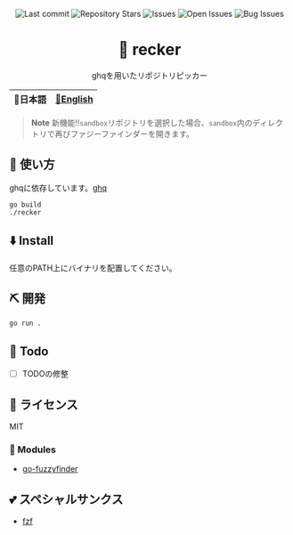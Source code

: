 <div align="center">

![Last commit](https://img.shields.io/github/last-commit/Comamoca/recker?style=flat-square)
![Repository Stars](https://img.shields.io/github/stars/Comamoca/recker?style=flat-square)
![Issues](https://img.shields.io/github/issues/Comamoca/recker?style=flat-square)
![Open Issues](https://img.shields.io/github/issues-raw/Comamoca/recker?style=flat-square)
![Bug Issues](https://img.shields.io/github/issues/Comamoca/recker/bug?style=flat-square)

# 🦊 recker

ghqを用いたリポジトリピッカー

</div>

<table>
  <thead>
    <tr>
      <th style="text-align:center">🍡日本語</th>
      <th style="text-align:center"><a href="README.md">🍔English</a></th>
    </tr>
  </thead>
</table>

<div align="center">

</div>

> **Note**
> 新機能!!`sandbox`リポジトリを選択した場合、`sandbox`内のディレクトリで再びファジーファインダーを開きます。

## 🚀 使い方

ghqに依存しています。[ghq](https://github.com/x-motemen/ghq)

```
go build
./recker
```

## ⬇️ Install

任意のPATH上にバイナリを配置してください。

## ⛏️ 開発

```sh
go run .
```

## 📝 Todo

- [ ] TODOの修整

## 📜 ライセンス

MIT

### 🧩 Modules

- [go-fuzzyfinder](http://github.com/ktr0731/go-fuzzyfinder)

## 💕 スペシャルサンクス

- [fzf](https://github.com/junegunn/fzf)
